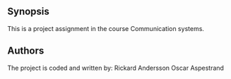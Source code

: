 ## Synopsis

This is a project assignment in the course Communication systems.

## Authors
The project is coded and written by: 
Rickard Andersson
Oscar Aspestrand